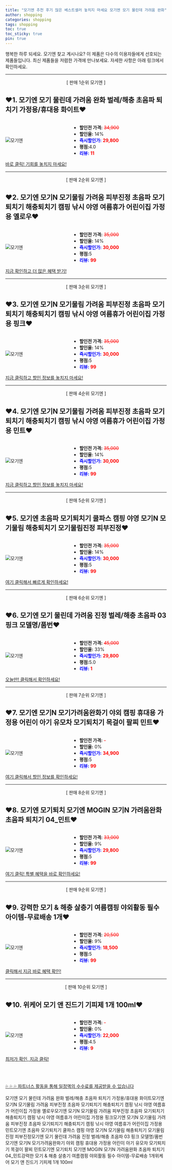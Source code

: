 ```yaml
---
title: "모기엔 추천 후기 많은 베스트셀러 놓치지 마세요 모기엔 모기 물린데 가려움 완화"
author: shopping
categories: shopping
tags: shopping
toc: true
toc_sticky: true
pin: true
---
```

행복한 하루 되세요. 모기엔 찾고 계시나요? 이 제품은 다수의 이용자들에게 선호되는 제품들입니다. 최신 제품들을 저렴한 가격에 만나보세요. 자세한 사항은 아래 링크에서 확인하세요.

---
<p class="toplist" style="margin: 0 auto; display: block; width: fit-content;">[ 판매 1순위 모기엔 ]</p>

<h2><strong>❤️1. 모기엔 모기 물린데 가려움 완화 벌레/해충 초음파 퇴치기 가정용/휴대용 화이트❤️</strong></h2>

<div style="display: flex; align-items: center;">
    <div style="flex: 0.4;">
        <img src="https://thumbnail10.coupangcdn.com/thumbnails/remote/230x230ex/image/vendor_inventory/541d/bd2455a4b8c34efcbe5cd22c6b0df428bc73a6354de788f99a5f5054573f.jpg" alt="모기엔" style="max-width: 100%;">
    </div>
    <div style="flex: 0.6; margin-left: 10px;">
        <ul>
            <li><strong>할인전 가격:</strong> <del style="color: red;">34,900</del></li>
            <li><strong>할인율:</strong> 14%</li>
            <li><span style='color:blue'><strong>즉시할인가:</strong></span> <span style='color:red'><strong>29,800</strong></span></li>
            <li><strong>평점:</strong>4.0</li>
            <li><span style='color:blue'><strong>리뷰:</strong></span> <span style='color:red'><strong>11</strong></span></li>
        </ul>
    </div>
</div>
<div class="center">
    <a href="https://William4Davisa.github.io?lptag=AF9450613&subid=githubio&pageKey=7195772851&traceid=V0-153&itemId=18177464631&vendorItemId=85326602465" class="myButton">
        바로 클릭! 기회를 놓치지 마세요!
    </a>
</div>


---
<p class="toplist" style="margin: 0 auto; display: block; width: fit-content;">[ 판매 2순위 모기엔 ]</p>

<h2><strong>❤️2. 모기엔 모기N 모기물림 가려움 피부진정 초음파 모기퇴치기 해충퇴치기 캠핑 낚시 야영 여름휴가 어린이집 가정용 옐로우❤️</strong></h2>

<div style="display: flex; align-items: center;">
    <div style="flex: 0.4;">
        <img src="https://thumbnail9.coupangcdn.com/thumbnails/remote/230x230ex/image/vendor_inventory/d3a4/5c5bd68473fe31159856d4712a9960728c767dd99936fcdbd65b6a0cb62b.jpg" alt="모기엔" style="max-width: 100%;">
    </div>
    <div style="flex: 0.6; margin-left: 10px;">
        <ul>
            <li><strong>할인전 가격:</strong> <del style="color: red;">35,000</del></li>
            <li><strong>할인율:</strong> 14%</li>
            <li><span style='color:blue'><strong>즉시할인가:</strong></span> <span style='color:red'><strong>30,000</strong></span></li>
            <li><strong>평점:</strong>5</li>
            <li><span style='color:blue'><strong>리뷰:</strong></span> <span style='color:red'><strong>99</strong></span></li>
        </ul>
    </div>
</div>
<div class="center">
    <a href="https://William4Davisa.github.io?lptag=AF9450613&subid=githubio&pageKey=8199631773&traceid=V0-153&itemId=23499423617&vendorItemId=90525869254" class="myButton">
        지금 확인하고 더 많은 혜택 받기!
    </a>
</div>


---
<p class="toplist" style="margin: 0 auto; display: block; width: fit-content;">[ 판매 3순위 모기엔 ]</p>

<h2><strong>❤️3. 모기엔 모기N 모기물림 가려움 피부진정 초음파 모기퇴치기 해충퇴치기 캠핑 낚시 야영 여름휴가 어린이집 가정용 핑크❤️</strong></h2>

<div style="display: flex; align-items: center;">
    <div style="flex: 0.4;">
        <img src="https://thumbnail7.coupangcdn.com/thumbnails/remote/230x230ex/image/vendor_inventory/c56c/74d4996b57c88a8e731d306e4dd12ea115ddf8f33a1e9a5077bacab670e7.jpg" alt="모기엔" style="max-width: 100%;">
    </div>
    <div style="flex: 0.6; margin-left: 10px;">
        <ul>
            <li><strong>할인전 가격:</strong> <del style="color: red;">35,000</del></li>
            <li><strong>할인율:</strong> 14%</li>
            <li><span style='color:blue'><strong>즉시할인가:</strong></span> <span style='color:red'><strong>30,000</strong></span></li>
            <li><strong>평점:</strong>5</li>
            <li><span style='color:blue'><strong>리뷰:</strong></span> <span style='color:red'><strong>99</strong></span></li>
        </ul>
    </div>
</div>
<div class="center">
    <a href="https://William4Davisa.github.io?lptag=AF9450613&subid=githubio&pageKey=8199631773&traceid=V0-153&itemId=23499423610&vendorItemId=90525869215" class="myButton">
        지금 클릭하고 할인 정보를 놓치지 마세요!
    </a>
</div>


---
<p class="toplist" style="margin: 0 auto; display: block; width: fit-content;">[ 판매 4순위 모기엔 ]</p>

<h2><strong>❤️4. 모기엔 모기N 모기물림 가려움 피부진정 초음파 모기퇴치기 해충퇴치기 캠핑 낚시 야영 여름휴가 어린이집 가정용 민트❤️</strong></h2>

<div style="display: flex; align-items: center;">
    <div style="flex: 0.4;">
        <img src="https://thumbnail7.coupangcdn.com/thumbnails/remote/230x230ex/image/vendor_inventory/eded/95fb28d171dbe403ce619dda93dfdd8b685c04a652b84ae681d602c91fcc.jpg" alt="모기엔" style="max-width: 100%;">
    </div>
    <div style="flex: 0.6; margin-left: 10px;">
        <ul>
            <li><strong>할인전 가격:</strong> <del style="color: red;">35,000</del></li>
            <li><strong>할인율:</strong> 14%</li>
            <li><span style='color:blue'><strong>즉시할인가:</strong></span> <span style='color:red'><strong>30,000</strong></span></li>
            <li><strong>평점:</strong>5</li>
            <li><span style='color:blue'><strong>리뷰:</strong></span> <span style='color:red'><strong>99</strong></span></li>
        </ul>
    </div>
</div>
<div class="center">
    <a href="https://William4Davisa.github.io?lptag=AF9450613&subid=githubio&pageKey=8199631773&traceid=V0-153&itemId=23499423613&vendorItemId=90525869236" class="myButton">
        지금 클릭하고 할인 정보를 놓치지 마세요!
    </a>
</div>


---
<p class="toplist" style="margin: 0 auto; display: block; width: fit-content;">[ 판매 5순위 모기엔 ]</p>

<h2><strong>❤️5. 모기엔 초음파 모기퇴치기 쿨파스 캠핑 야영 모기N 모기물림 해충퇴치기 모기물림진정 피부진정❤️</strong></h2>

<div style="display: flex; align-items: center;">
    <div style="flex: 0.4;">
        <img src="https://thumbnail6.coupangcdn.com/thumbnails/remote/230x230ex/image/vendor_inventory/c8a8/8257b821cec757c2802f09cfb3eb86840894ea427f1792d7d6f84381f2b9.jpg" alt="모기엔" style="max-width: 100%;">
    </div>
    <div style="flex: 0.6; margin-left: 10px;">
        <ul>
            <li><strong>할인전 가격:</strong> <del style="color: red;">35,000</del></li>
            <li><strong>할인율:</strong> 14%</li>
            <li><span style='color:blue'><strong>즉시할인가:</strong></span> <span style='color:red'><strong>30,000</strong></span></li>
            <li><strong>평점:</strong>5</li>
            <li><span style='color:blue'><strong>리뷰:</strong></span> <span style='color:red'><strong>99</strong></span></li>
        </ul>
    </div>
</div>
<div class="center">
    <a href="https://William4Davisa.github.io?lptag=AF9450613&subid=githubio&pageKey=8004315183&traceid=V0-153&itemId=22302594595&vendorItemId=89348061211" class="myButton">
        여기 클릭해서 빠르게 확인하세요!
    </a>
</div>


---
<p class="toplist" style="margin: 0 auto; display: block; width: fit-content;">[ 판매 6순위 모기엔 ]</p>

<h2><strong>❤️6. 모기엔 모기 물린데 가려움 진정 벌레/해충 초음파 03 핑크 모델명/품번❤️</strong></h2>

<div style="display: flex; align-items: center;">
    <div style="flex: 0.4;">
        <img src="https://thumbnail6.coupangcdn.com/thumbnails/remote/230x230ex/image/vendor_inventory/73ff/03f973ca19f1dd7e4e2b4dd03548e743f5012362885301f00bba86a1cb9c.jpg" alt="모기엔" style="max-width: 100%;">
    </div>
    <div style="flex: 0.6; margin-left: 10px;">
        <ul>
            <li><strong>할인전 가격:</strong> <del style="color: red;">45,000</del></li>
            <li><strong>할인율:</strong> 33%</li>
            <li><span style='color:blue'><strong>즉시할인가:</strong></span> <span style='color:red'><strong>29,800</strong></span></li>
            <li><strong>평점:</strong>5.0</li>
            <li><span style='color:blue'><strong>리뷰:</strong></span> <span style='color:red'><strong>1</strong></span></li>
        </ul>
    </div>
</div>
<div class="center">
    <a href="https://William4Davisa.github.io?lptag=AF9450613&subid=githubio&pageKey=7461232330&traceid=V0-153&itemId=19447891990&vendorItemId=86558738171" class="myButton">
        오늘만! 클릭해서 확인하세요!
    </a>
</div>


---
<p class="toplist" style="margin: 0 auto; display: block; width: fit-content;">[ 판매 7순위 모기엔 ]</p>

<h2><strong>❤️7. 모기엔 모기N 모기가려움완화기 야외 캠핑 휴대용 가정용 어린이 아기 유모차 모기퇴치기 목걸이 팔찌 민트❤️</strong></h2>

<div style="display: flex; align-items: center;">
    <div style="flex: 0.4;">
        <img src="https://thumbnail10.coupangcdn.com/thumbnails/remote/230x230ex/image/vendor_inventory/4a96/64008dd4f030773324f81b967efac605b04233507001d3907851a28ed94e.jpg" alt="모기엔" style="max-width: 100%;">
    </div>
    <div style="flex: 0.6; margin-left: 10px;">
        <ul>
            <li><strong>할인전 가격:</strong> <del style="color: red;">-</del></li>
            <li><strong>할인율:</strong> 0%</li>
            <li><span style='color:blue'><strong>즉시할인가:</strong></span> <span style='color:red'><strong>34,900</strong></span></li>
            <li><strong>평점:</strong>5</li>
            <li><span style='color:blue'><strong>리뷰:</strong></span> <span style='color:red'><strong>99</strong></span></li>
        </ul>
    </div>
</div>
<div class="center">
    <a href="https://William4Davisa.github.io?lptag=AF9450613&subid=githubio&pageKey=5676920044&traceid=V0-153&itemId=9365185116&vendorItemId=76650390140" class="myButton">
        여기 클릭해서 할인 정보를 확인하세요!
    </a>
</div>


---
<p class="toplist" style="margin: 0 auto; display: block; width: fit-content;">[ 판매 8순위 모기엔 ]</p>

<h2><strong>❤️8. 모기엔 모기퇴치 모기엔 MOGIN 모기N 가려움완화 초음파 퇴치기 04_민트❤️</strong></h2>

<div style="display: flex; align-items: center;">
    <div style="flex: 0.4;">
        <img src="https://thumbnail7.coupangcdn.com/thumbnails/remote/230x230ex/image/vendor_inventory/c780/7f23c5ae65c39f213c87b15e4c93c68f951732110c74490ad510419e0b6d.jpg" alt="모기엔" style="max-width: 100%;">
    </div>
    <div style="flex: 0.6; margin-left: 10px;">
        <ul>
            <li><strong>할인전 가격:</strong> <del style="color: red;">33,000</del></li>
            <li><strong>할인율:</strong> 9%</li>
            <li><span style='color:blue'><strong>즉시할인가:</strong></span> <span style='color:red'><strong>29,800</strong></span></li>
            <li><strong>평점:</strong>5</li>
            <li><span style='color:blue'><strong>리뷰:</strong></span> <span style='color:red'><strong>99</strong></span></li>
        </ul>
    </div>
</div>
<div class="center">
    <a href="https://William4Davisa.github.io?lptag=AF9450613&subid=githubio&pageKey=8194716010&traceid=V0-153&itemId=23465874232&vendorItemId=90492466008" class="myButton">
        여기 클릭! 특별 혜택을 바로 확인하세요!
    </a>
</div>


---
<p class="toplist" style="margin: 0 auto; display: block; width: fit-content;">[ 판매 9순위 모기엔 ]</p>

<h2><strong>❤️9. 강력한 모기 & 해충 살충기 여름캠핑 야외활동 필수 아이템-무료배송 1개❤️</strong></h2>

<div style="display: flex; align-items: center;">
    <div style="flex: 0.4;">
        <img src="https://thumbnail8.coupangcdn.com/thumbnails/remote/230x230ex/image/vendor_inventory/4073/03175ce23e41f08004e094aa826e696c5c057c953ff1154259ccf8f8e206.png" alt="모기엔" style="max-width: 100%;">
    </div>
    <div style="flex: 0.6; margin-left: 10px;">
        <ul>
            <li><strong>할인전 가격:</strong> <del style="color: red;">20,500</del></li>
            <li><strong>할인율:</strong> 9%</li>
            <li><span style='color:blue'><strong>즉시할인가:</strong></span> <span style='color:red'><strong>18,500</strong></span></li>
            <li><strong>평점:</strong>5</li>
            <li><span style='color:blue'><strong>리뷰:</strong></span> <span style='color:red'><strong>99</strong></span></li>
        </ul>
    </div>
</div>
<div class="center">
    <a href="https://William4Davisa.github.io?lptag=AF9450613&subid=githubio&pageKey=7400869577&traceid=V0-153&itemId=19155462407&vendorItemId=86274294248" class="myButton">
        클릭해서 지금 바로 혜택 확인!
    </a>
</div>


---
<p class="toplist" style="margin: 0 auto; display: block; width: fit-content;">[ 판매 10순위 모기엔 ]</p>

<h2><strong>❤️10. 위케어 모기 앤 진드기 기피제 1개 100ml❤️</strong></h2>

<div style="display: flex; align-items: center;">
    <div style="flex: 0.4;">
        <img src="https://thumbnail10.coupangcdn.com/thumbnails/remote/230x230ex/image/vendor_inventory/caa6/df1c18397c626610bab3e537e47f2005ff83dbaf5feb022c3a8b742f9b9e.jpg" alt="모기엔" style="max-width: 100%;">
    </div>
    <div style="flex: 0.6; margin-left: 10px;">
        <ul>
            <li><strong>할인전 가격:</strong> <del style="color: red;">-</del></li>
            <li><strong>할인율:</strong> 0%</li>
            <li><span style='color:blue'><strong>즉시할인가:</strong></span> <span style='color:red'><strong>22,000</strong></span></li>
            <li><strong>평점:</strong>4.5</li>
            <li><span style='color:blue'><strong>리뷰:</strong></span> <span style='color:red'><strong>9</strong></span></li>
        </ul>
    </div>
</div>
<div class="center">
    <a href="https://William4Davisa.github.io?lptag=AF9450613&subid=githubio&pageKey=5471007757&traceid=V0-153&itemId=8406697054&vendorItemId=88484106610" class="myButton">
        최저가 확인, 지금 클릭!
    </a>
</div>

<br><br><br>[💦 💦 💦 파트너스 활동을 통해 일정액의 수수료를 제공받을 수 있습니다](https://link.coupang.com/a/bcpT2c)<br><br>모기엔 모기 물린데 가려움 완화 벌레/해충 초음파 퇴치기 가정용/휴대용 화이트모기엔 모기N 모기물림 가려움 피부진정 초음파 모기퇴치기 해충퇴치기 캠핑 낚시 야영 여름휴가 어린이집 가정용 옐로우모기엔 모기N 모기물림 가려움 피부진정 초음파 모기퇴치기 해충퇴치기 캠핑 낚시 야영 여름휴가 어린이집 가정용 핑크모기엔 모기N 모기물림 가려움 피부진정 초음파 모기퇴치기 해충퇴치기 캠핑 낚시 야영 여름휴가 어린이집 가정용 민트모기엔 초음파 모기퇴치기 쿨파스 캠핑 야영 모기N 모기물림 해충퇴치기 모기물림진정 피부진정모기엔 모기 물린데 가려움 진정 벌레/해충 초음파 03 핑크 모델명/품번모기엔 모기N 모기가려움완화기 야외 캠핑 휴대용 가정용 어린이 아기 유모차 모기퇴치기 목걸이 팔찌 민트모기엔 모기퇴치 모기엔 MOGIN 모기N 가려움완화 초음파 퇴치기 04_민트강력한 모기 & 해충 살충기 여름캠핑 야외활동 필수 아이템-무료배송 1개위케어 모기 앤 진드기 기피제 1개 100ml